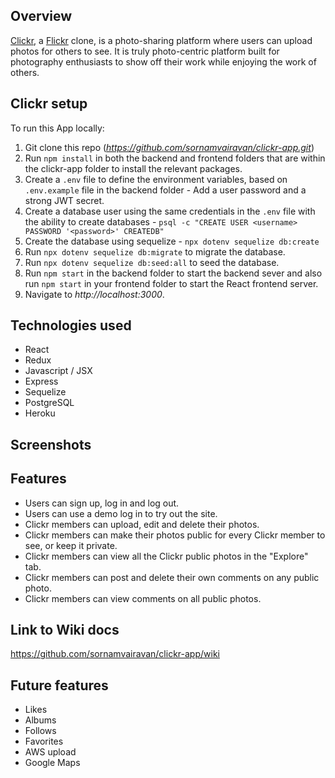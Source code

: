 ## Overview
[Clickr](https://clickr-app.herokuapp.com/), a [Flickr](https://www.flickr.com/) clone, is a photo-sharing platform where users can upload photos for others to see. It is truly photo-centric platform built for photography enthusiasts to show off their work while enjoying the work of others.

## Clickr setup

To run this App locally:
  1. Git clone this repo (*https://github.com/sornamvairavan/clickr-app.git*)
  3. Run `npm install` in both the backend and frontend folders that are within the clickr-app folder to install the relevant packages.
  4. Create a `.env` file to define the environment variables, based on `.env.example` file in the backend folder - Add a user password and a strong JWT secret.
  5. Create a database user using the same credentials in the `.env` file with the ability to create databases - `psql -c "CREATE USER <username> PASSWORD '<password>' CREATEDB"`
  6. Create the database using sequelize - `npx dotenv sequelize db:create`
  7. Run `npx dotenv sequelize db:migrate` to migrate the database.
  8. Run `npx dotenv sequelize db:seed:all` to seed the database.
  9. Run `npm start` in the backend folder to start the backend sever and also run `npm start` in your frontend folder to start the React frontend server.
  10. Navigate to *http://localhost:3000*.

## Technologies used
  - React
  - Redux
  - Javascript / JSX
  - Express
  - Sequelize
  - PostgreSQL
  - Heroku

## Screenshots

## Features
- Users can sign up, log in and log out.
- Users can use a demo log in to try out the site.
- Clickr members can upload, edit and delete their photos.
- Clickr members can make their photos public for every Clickr member to see, or keep it private.
- Clickr members can view all the Clickr public photos in the "Explore" tab.
- Clickr members can post and delete their own comments on any public photo.
- Clickr members can view comments on all public photos.

## Link to Wiki docs
https://github.com/sornamvairavan/clickr-app/wiki

## Future features
- Likes
- Albums
- Follows
- Favorites
- AWS upload
- Google Maps
